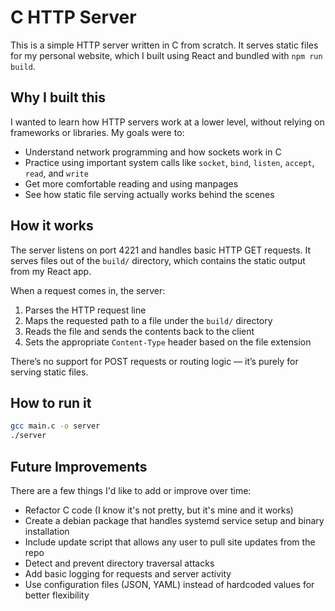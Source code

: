 # C HTTP Server

This is a simple HTTP server written in C from scratch. It serves static files for my personal website, which I built using React and bundled with `npm run build`.

## Why I built this

I wanted to learn how HTTP servers work at a lower level, without relying on frameworks or libraries. My goals were to:

- Understand network programming and how sockets work in C
- Practice using important system calls like `socket`, `bind`, `listen`, `accept`, `read`, and `write`
- Get more comfortable reading and using manpages
- See how static file serving actually works behind the scenes

## How it works

The server listens on port 4221 and handles basic HTTP GET requests. It serves files out of the `build/` directory, which contains the static output from my React app.

When a request comes in, the server:

1. Parses the HTTP request line
2. Maps the requested path to a file under the `build/` directory
3. Reads the file and sends the contents back to the client
4. Sets the appropriate `Content-Type` header based on the file extension

There’s no support for POST requests or routing logic — it’s purely for serving static files.

## How to run it

```bash
gcc main.c -o server
./server
```

## Future Improvements

There are a few things I'd like to add or improve over time:

- Refactor C code (I know it's not pretty, but it's mine and it works)
- Create a debian package that handles systemd service setup and binary installation
- Include update script that allows any user to pull site updates from the repo
- Detect and prevent directory traversal attacks
- Add basic logging for requests and server activity
- Use configuration files (JSON, YAML) instead of hardcoded values for better flexibility
